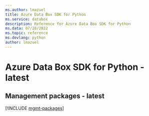 ```yaml
---
ms.author: lmazuel
title: Azure Data Box SDK for Python
ms.service: databox
description: Reference for Azure Data Box SDK for Python
ms.data: 07/28/2022
ms.topic: reference
ms.devlang: python
author: lmazuel
---
```

# Azure Data Box SDK for Python - latest

## Management packages - latest
[!INCLUDE [mgmt-packages](data-box-mgmt-index.md)]